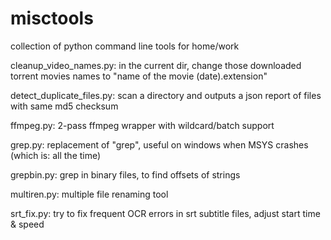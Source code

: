 # misctools
collection of python command line tools for home/work

cleanup_video_names.py: in the current dir, change those downloaded torrent movies names to "name of the movie (date).extension"

detect_duplicate_files.py: scan a directory and outputs a json report of files with same md5 checksum

ffmpeg.py: 2-pass ffmpeg wrapper with wildcard/batch support

grep.py: replacement of "grep", useful on windows when MSYS crashes (which is: all the time)

grepbin.py: grep in binary files, to find offsets of strings

multiren.py: multiple file renaming tool

srt_fix.py: try to fix frequent OCR errors in srt subtitle files, adjust start time & speed
